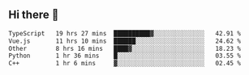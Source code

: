 ## Hi there 👋

<!--START_SECTION:waka-->

```txt
TypeScript   19 hrs 27 mins  ██████████▓░░░░░░░░░░░░░░   42.91 %
Vue.js       11 hrs 10 mins  ██████░░░░░░░░░░░░░░░░░░░   24.62 %
Other        8 hrs 16 mins   ████▓░░░░░░░░░░░░░░░░░░░░   18.23 %
Python       1 hr 36 mins    █░░░░░░░░░░░░░░░░░░░░░░░░   03.55 %
C++          1 hr 6 mins     ▓░░░░░░░░░░░░░░░░░░░░░░░░   02.45 %
```

<!--END_SECTION:waka-->
